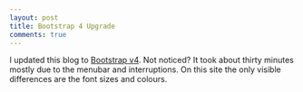 ```yaml
---
layout: post
title: Bootstrap 4 Upgrade
comments: true
---
```


I updated this blog to [Bootstrap v4](https://getbootstrap.com).  Not noticed?  It took about thirty minutes mostly due to the menubar and interruptions.  On this site the only visible differences are the font sizes and colours.
